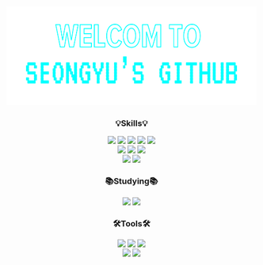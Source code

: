 <div align="center">
<!--   <img src="https://capsule-render.vercel.app/api?type=Waving&color=98D4FF&height=300&section=header&text=SEONGYU's%20GITHUB!&fontSize=60" alt="header"> -->
  <img src="./header.png" alt="header" height="200">
</div>


  
<div align="center">
  <h3>💡Skills💡</h3>
  
  <img src="https://img.shields.io/badge/react-%2320232a.svg?style=for-the-badge&logo=react&logoColor=%2361DAFB">
  <img src="https://img.shields.io/badge/react_native-%2320232a.svg?style=for-the-badge&logo=react&logoColor=%2361DAFB">
  <img src="https://img.shields.io/badge/Next-black?style=for-the-badge&logo=next.js&logoColor=white">
  <img src="https://img.shields.io/badge/typescript-%23007ACC.svg?style=for-the-badge&logo=typescript&logoColor=white">
  <img src="https://img.shields.io/badge/javascript-%23323330.svg?style=for-the-badge&logo=javascript&logoColor=%23F7DF1E">
  
  <br>

  <img src="https://img.shields.io/badge/styled--components-DB7093?style=for-the-badge&logo=styled-components&logoColor=white">
  <img src="https://img.shields.io/badge/Tailwind_CSS-38B2AC?style=for-the-badge&logo=tailwind-css&logoColor=white">
  <img src="https://img.shields.io/badge/css-%231572B6.svg?style=for-the-badge&logo=css3&logoColor=white">

  <br>

  <img src="https://img.shields.io/badge/Axios-5A29E4.svg?style=for-the-badge&logo=axios&logoColor=white" />
  <img src="https://img.shields.io/badge/Zustand-3578E5.svg?style=for-the-badge&logo=Zustand&logoColor=white" />

  <br>
  
  <h3>📚Studying📚</h3>
  <img src="https://img.shields.io/badge/React Query-FF4154.svg?style=for-the-badge&logo=React query&logoColor=white" />
  <img src="https://img.shields.io/badge/tailwind CSS-DB7093?style=for-the-badge&logo=tailwind css&logoColor=white">

  <br>
  <h3>🛠️Tools🛠️</h3>
  
  <img src="https://img.shields.io/badge/git-F05032.svg?style=for-the-badge&logo=git&logoColor=white" />
  <img src="https://img.shields.io/badge/github-181717.svg?style=for-the-badge&logo=github&logoColor=white" />
  <img src="https://img.shields.io/badge/figma-F24E1E.svg?style=for-the-badge&logo=figma&logoColor=white" />

  <br>
  
  <img src="https://img.shields.io/badge/jira-0052CC.svg?style=for-the-badge&logo=jira&logoColor=white" />
  <a href="https://gratis-walkover-4f0.notion.site/d4ac45e6dbc24bf080af59d27edfec1d?pvs=4"><img src="https://img.shields.io/badge/notion-000000.svg?style=for-the-badge&logo=notion&logoColor=white" /></a>
  
  

  
  
  
  
</div>


<!--
**seongyu-Kim/seongyu-Kim** is a ✨ _special_ ✨ repository because its `README.md` (this file) appears on your GitHub profile.

Here are some ideas to get you started:

- 🔭 I’m currently working on ...
- 🌱 I’m currently learning ...
- 👯 I’m looking to collaborate on ...
- 🤔 I’m looking for help with ...
- 💬 Ask me about ...
- 📫 How to reach me: ...
- 😄 Pronouns: ...
- ⚡ Fun fact: ...
-->
